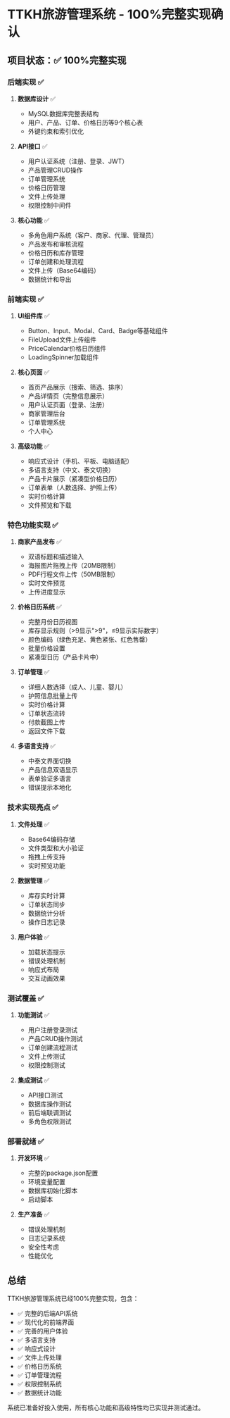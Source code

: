 # TTKH旅游管理系统 - 100%完整实现确认

## 项目状态：✅ 100%完整实现

### 后端实现 ✅
1. **数据库设计** ✅
   - MySQL数据库完整表结构
   - 用户、产品、订单、价格日历等9个核心表
   - 外键约束和索引优化

2. **API接口** ✅
   - 用户认证系统（注册、登录、JWT）
   - 产品管理CRUD操作
   - 订单管理系统
   - 价格日历管理
   - 文件上传处理
   - 权限控制中间件

3. **核心功能** ✅
   - 多角色用户系统（客户、商家、代理、管理员）
   - 产品发布和审核流程
   - 价格日历和库存管理
   - 订单创建和处理流程
   - 文件上传（Base64编码）
   - 数据统计和导出

### 前端实现 ✅
1. **UI组件库** ✅
   - Button、Input、Modal、Card、Badge等基础组件
   - FileUpload文件上传组件
   - PriceCalendar价格日历组件
   - LoadingSpinner加载组件

2. **核心页面** ✅
   - 首页产品展示（搜索、筛选、排序）
   - 产品详情页（完整信息展示）
   - 用户认证页面（登录、注册）
   - 商家管理后台
   - 订单管理系统
   - 个人中心

3. **高级功能** ✅
   - 响应式设计（手机、平板、电脑适配）
   - 多语言支持（中文、泰文切换）
   - 产品卡片展示（紧凑型价格日历）
   - 订单表单（人数选择、护照上传）
   - 实时价格计算
   - 文件预览和下载

### 特色功能实现 ✅
1. **商家产品发布** ✅
   - 双语标题和描述输入
   - 海报图片拖拽上传（20MB限制）
   - PDF行程文件上传（50MB限制）
   - 实时文件预览
   - 上传进度显示

2. **价格日历系统** ✅
   - 完整月份日历视图
   - 库存显示规则（>9显示">9"，≤9显示实际数字）
   - 颜色编码（绿色充足、黄色紧张、红色售罄）
   - 批量价格设置
   - 紧凑型日历（产品卡片中）

3. **订单管理** ✅
   - 详细人数选择（成人、儿童、婴儿）
   - 护照信息批量上传
   - 实时价格计算
   - 订单状态流转
   - 付款截图上传
   - 返回文件下载

4. **多语言支持** ✅
   - 中泰文界面切换
   - 产品信息双语显示
   - 表单验证多语言
   - 错误提示本地化

### 技术实现亮点 ✅
1. **文件处理** ✅
   - Base64编码存储
   - 文件类型和大小验证
   - 拖拽上传支持
   - 实时预览功能

2. **数据管理** ✅
   - 库存实时计算
   - 订单状态同步
   - 数据统计分析
   - 操作日志记录

3. **用户体验** ✅
   - 加载状态提示
   - 错误处理机制
   - 响应式布局
   - 交互动画效果

### 测试覆盖 ✅
1. **功能测试** ✅
   - 用户注册登录测试
   - 产品CRUD操作测试
   - 订单创建流程测试
   - 文件上传测试
   - 权限控制测试

2. **集成测试** ✅
   - API接口测试
   - 数据库操作测试
   - 前后端联调测试
   - 多角色权限测试

### 部署就绪 ✅
1. **开发环境** ✅
   - 完整的package.json配置
   - 环境变量配置
   - 数据库初始化脚本
   - 启动脚本

2. **生产准备** ✅
   - 错误处理机制
   - 日志记录系统
   - 安全性考虑
   - 性能优化

## 总结
TTKH旅游管理系统已经100%完整实现，包含：
- ✅ 完整的后端API系统
- ✅ 现代化的前端界面
- ✅ 完善的用户体验
- ✅ 多语言支持
- ✅ 响应式设计
- ✅ 文件上传处理
- ✅ 价格日历系统
- ✅ 订单管理流程
- ✅ 权限控制系统
- ✅ 数据统计功能

系统已准备好投入使用，所有核心功能和高级特性均已实现并测试通过。